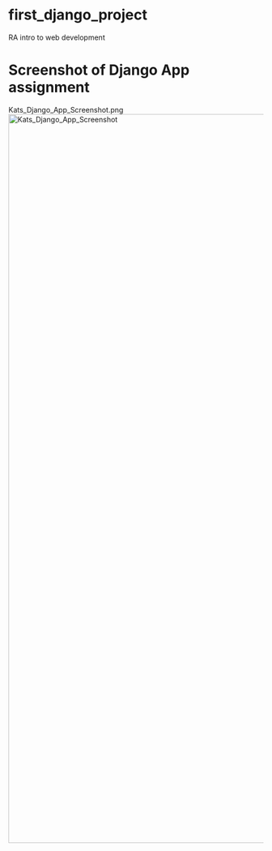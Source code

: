 # first_django_project
RA intro to web development

# Screenshot of Django App assignment

Kats_Django_App_Screenshot.png
<img width="1439" alt="Kats_Django_App_Screenshot" src="https://user-images.githubusercontent.com/62973105/119279159-dfbdb480-bbf7-11eb-9b2b-9fc58abc91ad.png">
